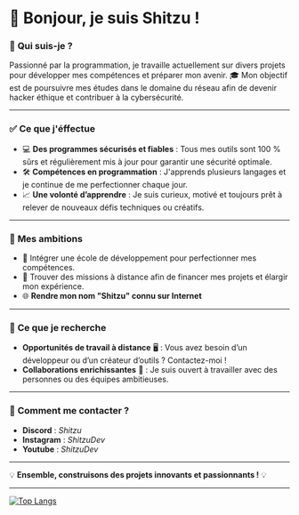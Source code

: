 # **🌟 Bonjour, je suis Shitzu !**  

### 🚀 **Qui suis-je ?**  
Passionné par la programmation, je travaille actuellement sur divers projets pour développer mes compétences et préparer mon avenir. 🎓 Mon objectif est de poursuivre mes études dans le domaine du réseau afin de devenir hacker éthique et contribuer à la cybersécurité.

---

### ✅ **Ce que j'éffectue**  
- 💻 **Des programmes sécurisés et fiables** : Tous mes outils sont 100 % sûrs et régulièrement mis à jour pour garantir une sécurité optimale.  
- 🛠️ **Compétences en programmation** : J'apprends plusieurs langages et je continue de me perfectionner chaque jour.  
- 📈 **Une volonté d’apprendre** : Je suis curieux, motivé et toujours prêt à relever de nouveaux défis techniques ou créatifs.  

---

### 📍 **Mes ambitions**  
- 🏫 Intégrer une école de développement pour perfectionner mes compétences.  
- 💼 Trouver des missions à distance afin de financer mes projets et élargir mon expérience.
- 🌐 **Rendre mon nom "Shitzu" connu sur Internet**

---

### 📖 **Ce que je recherche**  
- **Opportunités de travail à distance** 🖥️ : Vous avez besoin d’un développeur ou d’un créateur d’outils ? Contactez-moi !  
- **Collaborations enrichissantes** 🤝 : Je suis ouvert à travailler avec des personnes ou des équipes ambitieuses.  

---

### 📩 **Comment me contacter ?**  
- **Discord** : *Shitzu*  
- **Instagram** : *ShitzuDev*
- **Youtube** : *ShitzuDev*
---

💡 **Ensemble, construisons des projets innovants et passionnants !** 💡  

---
[![Top Langs](https://github-readme-stats.vercel.app/api/top-langs/?username=ShitzuDev)](https://github.com/anuraghazra/github-readme-stats)
